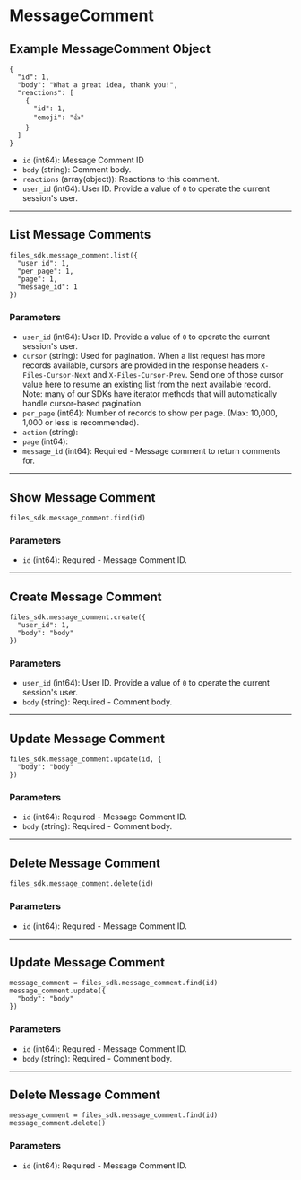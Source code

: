 # MessageComment

## Example MessageComment Object

```
{
  "id": 1,
  "body": "What a great idea, thank you!",
  "reactions": [
    {
      "id": 1,
      "emoji": "👍"
    }
  ]
}
```

* `id` (int64): Message Comment ID
* `body` (string): Comment body.
* `reactions` (array(object)): Reactions to this comment.
* `user_id` (int64): User ID.  Provide a value of `0` to operate the current session's user.


---

## List Message Comments

```
files_sdk.message_comment.list({
  "user_id": 1,
  "per_page": 1,
  "page": 1,
  "message_id": 1
})
```

### Parameters

* `user_id` (int64): User ID.  Provide a value of `0` to operate the current session's user.
* `cursor` (string): Used for pagination.  When a list request has more records available, cursors are provided in the response headers `X-Files-Cursor-Next` and `X-Files-Cursor-Prev`.  Send one of those cursor value here to resume an existing list from the next available record.  Note: many of our SDKs have iterator methods that will automatically handle cursor-based pagination.
* `per_page` (int64): Number of records to show per page.  (Max: 10,000, 1,000 or less is recommended).
* `action` (string): 
* `page` (int64): 
* `message_id` (int64): Required - Message comment to return comments for.


---

## Show Message Comment

```
files_sdk.message_comment.find(id)
```

### Parameters

* `id` (int64): Required - Message Comment ID.


---

## Create Message Comment

```
files_sdk.message_comment.create({
  "user_id": 1,
  "body": "body"
})
```

### Parameters

* `user_id` (int64): User ID.  Provide a value of `0` to operate the current session's user.
* `body` (string): Required - Comment body.


---

## Update Message Comment

```
files_sdk.message_comment.update(id, {
  "body": "body"
})
```

### Parameters

* `id` (int64): Required - Message Comment ID.
* `body` (string): Required - Comment body.


---

## Delete Message Comment

```
files_sdk.message_comment.delete(id)
```

### Parameters

* `id` (int64): Required - Message Comment ID.


---

## Update Message Comment

```
message_comment = files_sdk.message_comment.find(id)
message_comment.update({
  "body": "body"
})
```

### Parameters

* `id` (int64): Required - Message Comment ID.
* `body` (string): Required - Comment body.


---

## Delete Message Comment

```
message_comment = files_sdk.message_comment.find(id)
message_comment.delete()
```

### Parameters

* `id` (int64): Required - Message Comment ID.

